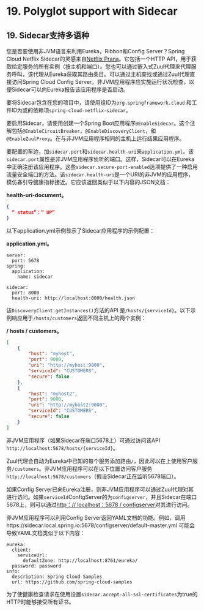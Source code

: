 # 19. Polyglot support with Sidecar

## 19. Sidecar支持多语种

您是否要使用非JVM语言来利用Eureka，Ribbon和Config Server？Spring Cloud Netflix Sidecar的灵感来自[Netflix Prana](https://github.com/Netflix/Prana)。它包括一个HTTP API，用于获取给定服务的所有实例（按主机和端口）。您也可以通过嵌入式Zuul代理来代理服务呼叫，该代理从Eureka获取其路由条目。可以通过主机查找或通过Zuul代理直接访问Spring Cloud Config Server。非JVM应用程序应实施运行状况检查，以便Sidecar可以向Eureka报告该应用程序是否启动。

要将Sidecar包含在您的项目中，请使用组ID为`org.springframework.cloud` 和工件ID为或的依赖项`spring-cloud-netflix-sidecar`。

要启用Sidecar，请使用创建一个Spring Boot应用程序`@EnableSidecar`。这个注解包括`@EnableCircuitBreaker`，`@EnableDiscoveryClient`，和`@EnableZuulProxy`。在与非JVM应用程序相同的主机上运行结果应用程序。

要配置的车边，加`sidecar.port`和`sidecar.health-uri`来`application.yml`。该`sidecar.port`属性是非JVM应用程序侦听的端口。这样，Sidecar可以在Eureka中正确注册该应用程序。这些`sidecar.secure-port-enabled`选项提供了一种启用流量安全端口的方法。该`sidecar.health-uri`是一个URI的非JVM的应用程序，模仿春引导健康指标接近。它应该返回类似于以下内容的JSON文档：

**health-uri-document。** 

```json
{ 
  “ status”：“ UP” 
}
```



以下application.yml示例显示了Sidecar应用程序的示例配置：

**application.yml。** 

```properties
server:
  port: 5678
spring:
  application:
    name: sidecar

sidecar:
  port: 8000
  health-uri: http://localhost:8000/health.json
```



该`DiscoveryClient.getInstances()`方法的API 是`/hosts/{serviceId}`。以下示例响应用于`/hosts/customers`返回不同主机上的两个实例：

**/ hosts / customers。** 

```json
[
    {
        "host": "myhost",
        "port": 9000,
        "uri": "http://myhost:9000",
        "serviceId": "CUSTOMERS",
        "secure": false
    },
    {
        "host": "myhost2",
        "port": 9000,
        "uri": "http://myhost2:9000",
        "serviceId": "CUSTOMERS",
        "secure": false
    }
]
```



非JVM应用程序（如果Sidecar在端口5678上）可通过访问该API `http://localhost:5678/hosts/{serviceId}`。

Zuul代理会自动为Eureka中已知的每个服务添加路由`/`，因此可以在上使用客户服务`/customers`。非JVM应用程序可以在以下位置访问客户服务`http://localhost:5678/customers`（假设Sidecar正在监听5678端口）。

如果Config Server已向Eureka注册，则非JVM应用程序可以通过Zuul代理对其进行访问。如果`serviceId`ConfigServer的为`configserver`，并且Sidecar在端口5678上，则可以通过[http：// localhost：5678 / configserver](http://localhost:5678/configserver)对其进行访问。

非JVM应用程序可以利用Config Server返回YAML文档的功能。例如，调用https://sidecar.local.spring.io:5678/configserver/default-master.yml 可能会导致YAML文档类似于以下内容：

```properties
eureka:
  client:
    serviceUrl:
      defaultZone: http://localhost:8761/eureka/
  password: password
info:
  description: Spring Cloud Samples
  url: https://github.com/spring-cloud-samples
```

为了使健康检查请求在使用设置`sidecar.accept-all-ssl-certificates`为true的HTTP时能够接受所有证书。